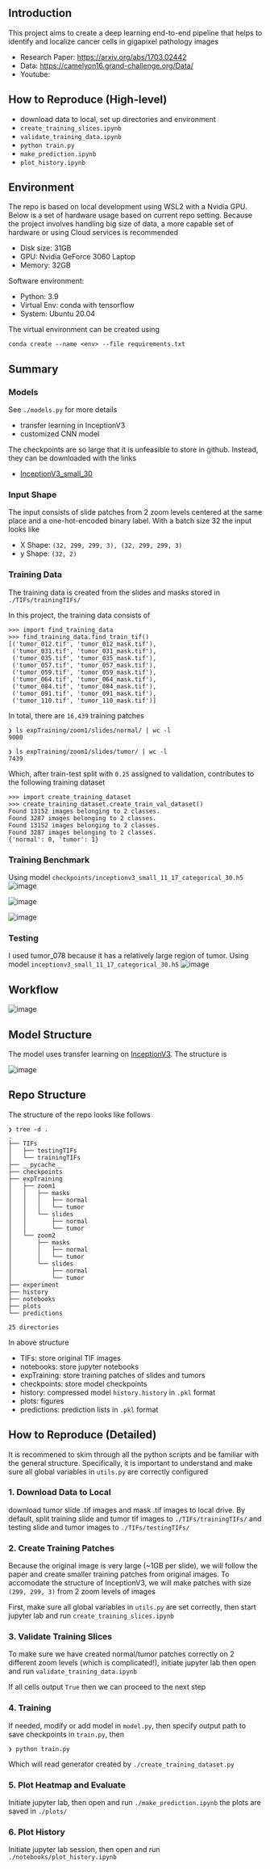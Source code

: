 ## Introduction

This project aims to create a deep learning end-to-end pipeline that helps to identify and localize cancer cells in gigapixel pathology images

* Research Paper: https://arxiv.org/abs/1703.02442
* Data: https://camelyon16.grand-challenge.org/Data/
* Youtube: 

## How to Reproduce (High-level)

* download data to local, set up directories and environment
* `create_training_slices.ipynb`
* `validate_training_data.ipynb`
* `python train.py`
* `make_prediction.ipynb`
* `plot_history.ipynb`

## Environment

The repo is based on local development using WSL2 with a Nvidia GPU. Below is a set of hardware usage based on current repo setting. Because the project involves handling big size of data, a more capable set of hardware or using Cloud services is recommended

* Disk size: 31GB
* GPU: Nvidia GeForce 3060 Laptop
* Memory: 32GB

Software environment:

* Python: 3.9
* Virtual Env: conda with tensorflow
* System: Ubuntu 20.04

The virtual environment can be created using 
```
conda create --name <env> --file requirements.txt
```

## Summary

### Models

See `./models.py` for more details

* transfer learning in InceptionV3
* customized CNN model

The checkpoints are so large that it is unfeasible to store in github. Instead, they can be downloaded with the links

* [InceptionV3_small_30](https://drive.google.com/file/d/1zFgo7c1HrH9spK88pqwYjwRs4PGi7-SX/view?usp=share_link)

### Input Shape

The input consists of slide patches from 2 zoom levels centered
at the same place and a one-hot-encoded binary label. With a batch size 32 the input looks like

* X Shape: `(32, 299, 299, 3), (32, 299, 299, 3)`
* y Shape: `(32, 2)`

### Training Data

The training data is created from the slides and masks stored in `./TIFs/trainingTIFs/`

In this project, the training data consists of
```
>>> import find_training_data
>>> find_training_data.find_train_tif()
[('tumor_012.tif', 'tumor_012_mask.tif'), 
 ('tumor_031.tif', 'tumor_031_mask.tif'), 
 ('tumor_035.tif', 'tumor_035_mask.tif'), 
 ('tumor_057.tif', 'tumor_057_mask.tif'), 
 ('tumor_059.tif', 'tumor_059_mask.tif'), 
 ('tumor_064.tif', 'tumor_064_mask.tif'), 
 ('tumor_084.tif', 'tumor_084_mask.tif'), 
 ('tumor_091.tif', 'tumor_091_mask.tif'), 
 ('tumor_110.tif', 'tumor_110_mask.tif')]
```

In total, there are `16,439` training patches

```
❯ ls expTraining/zoom1/slides/normal/ | wc -l
9000
```

```
❯ ls expTraining/zoom1/slides/tumor/ | wc -l
7439
```

Which, after train-test split with `0.25` assigned to validation, contributes to the following training dataset

```
>>> import create_training_dataset
>>> create_training_dataset.create_train_val_dataset()
Found 13152 images belonging to 2 classes.
Found 3287 images belonging to 2 classes.
Found 13152 images belonging to 2 classes.
Found 3287 images belonging to 2 classes.
{'normal': 0, 'tumor': 1}
``` 

### Training Benchmark

Using model `checkpoints/inceptionv3_small_11_17_categorical_30.h5`
![image](plots/Accuracy_inceptionv3_small_11_17_categorical_30.png)

![image](plots/Auc_inceptionv3_small_11_17_categorical_30.png)

![image](plots/Recall_inceptionv3_small_11_17_categorical_30.png)

### Testing

I used tumor_078 because it has a relatively large region of tumor. Using model `inceptionv3_small_11_17_categorical_30.h5`
![image](plots/inceptionv3_small_11_17_categorical_30_step1_tumor_078_level7.png)

## Workflow

![image](workflow.png)

## Model Structure

The model uses transfer learning on [InceptionV3](https://keras.io/api/applications/inceptionv3/). The structure is

![image](inceptionv3small_structure.png)

## Repo Structure

The structure of the repo looks like follows
```
❯ tree -d .
.
├── TIFs
│   ├── testingTIFs
│   └── trainingTIFs
├── __pycache__
├── checkpoints
├── expTraining
│   ├── zoom1
│   │   ├── masks
│   │   │   ├── normal
│   │   │   └── tumor
│   │   └── slides
│   │       ├── normal
│   │       └── tumor
│   └── zoom2
│       ├── masks
│       │   ├── normal
│       │   └── tumor
│       └── slides
│           ├── normal
│           └── tumor
├── experiment
├── history
├── notebooks
├── plots
└── predictions

25 directories
```
In above structure
* TIFs: store original TIF images
* notebooks: store jupyter notebooks
* expTraining: store training patches of slides and tumors
* checkpoints: store model checkpoints
* history: compressed model `history.history` in `.pkl` format
* plots: figures
* predictions: prediction lists in `.pkl` format

## How to Reproduce (Detailed)
<!-- 1. run `prepare_data.ipynb` on Google Colab -->
It is recommened to skim through all the python scripts and be familiar with the general structure. Specifically, it is important to understand and make sure all global variables in `utils.py` are correctly configured

### 1. Download Data to Local

download tumor slide .tif images and mask .tif images to local
drive. By default, split training slide and tumor tif images to `./TIFs/trainingTIFs/` and testing slide and tumor images to `./TIFs/testingTIFs/`

### 2. Create Training Patches

Because the original image is very large (~1GB per slide), we will follow the paper and create smaller training patches from original images. To accomodate the structure of InceptionV3, we will make patches with size `(299, 299, 3)` from 2 zoom levels of images

First, make sure all global variables in `utils.py` are set correctly, then start jupyter lab and run `create_training_slices.ipynb`

### 3. Validate Training Slices

To make sure we have created normal/tumor patches correctly on 2 different zoom levels (which is complicated!), initiate jupyter lab then open and run `validate_training_data.ipynb`

If all cells output `True` then we can proceed to the next step

### 4. Training 

If needed, modify or add model in `model.py`, then 
specify output path to save checkpoints in `train.py`, then

```
❯ python train.py
```

Which will read generator created by `./create_training_dataset.py`

### 5. Plot Heatmap and Evaluate

Initiate jupyter lab, then open and run `./make_prediction.ipynb`
the plots are saved in `./plots/`

### 6. Plot History

Initiate jupyter lab session, then open and run `./notebooks/plot_history.ipynb`